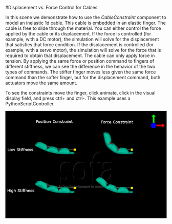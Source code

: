#Displacement vs. Force Control for Cables

In this scene we demonstrate how to use the _CableConstraint_ component to model an inelastic 1d cable. This cable is embedded in an elastic finger. The cable is free to slide through the material. You can either control the force applied by the cable or its displacement. If the force is controlled (for example, with a DC motor), the simulation will solve for the displacement that satisfies that force condition. If the displacement is controlled (for example, with a servo motor), the simulation will solve for the force that is required to obtain that displacement. The cable can only apply force in tension. By applying the same force or position command to fingers of different stiffness, we can see the difference in the behavior of the two types of commands. The stiffer finger moves less given the same force command than the softer finger, but for the displacement command, both actuators move the same amount.

To see the constraints move the finger, click animate, click in the visual display field, and press ctrl+ and ctrl-. This example uses a PythonScriptController.

<div>
<pre>
<img src="images/DisplacementVsForceControl.png" />
</pre>
</div>
